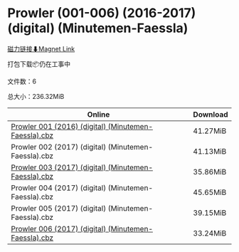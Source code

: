 # Prowler (001-006) (2016-2017) (digital) (Minutemen-Faessla)

[磁力链接⬇Magnet Link](magnet:?xt=urn:btih:851a23cca004e21b1e1a8634931aebe6913098c2&dn=Prowler%20%28001-006%29%20%282016-2017%29%20%28digital%29%20%28Minutemen-Faessla%29)

打包下载📦仍在工事中

文件数：6

总大小：236.32MiB

Online | Download
--- | ---
[Prowler 001 (2016) (digital) (Minutemen-Faessla).cbz](https://github.com/alicewish/markdown/blob/master/comic/Prowler-001-2016-digital-Minutemen-Faessla-cbz.md) | 41.27MiB
Prowler 002 (2017) (digital) (Minutemen-Faessla).cbz | 41.13MiB
[Prowler 003 (2017) (digital) (Minutemen-Faessla).cbz](https://github.com/alicewish/markdown/blob/master/comic/Prowler-003-2017-digital-Minutemen-Faessla-cbz.md) | 35.86MiB
Prowler 004 (2017) (digital) (Minutemen-Faessla).cbz | 45.65MiB
Prowler 005 (2017) (digital) (Minutemen-Faessla).cbz | 39.15MiB
[Prowler 006 (2017) (digital) (Minutemen-Faessla).cbz](https://github.com/alicewish/markdown/blob/master/comic/Prowler-006-2017-digital-Minutemen-Faessla-cbz.md) | 33.24MiB
